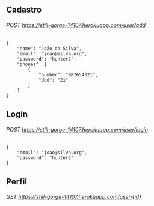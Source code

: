 ## Cadastro

###### POST https://still-gorge-14107.herokuapp.com/user/add

```
{
    "name": "João da Silva",
    "email": "joao@silva.org",
    "password": "hunter2",
    "phones": [
        {
            "number": "987654321",
            "ddd": "21"
        }
    ]
}
```

## Login

###### POST https://still-gorge-14107.herokuapp.com/user/login

```
{
    "email": "joao@silva.org",
    "password": "hunter2"
}
```

## Perfil

###### GET https://still-gorge-14107.herokuapp.com/user/{id}

